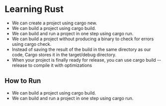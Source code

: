 # Learning Rust

- We can create a project using cargo new.
- We can build a project using cargo build.
- We can build and run a project in one step using cargo run.
- We can build a project without producing a binary to check for errors using cargo check.
- Instead of saving the result of the build in the same directory as our code, Cargo stores  it in the target/debug directory.
- When your project is finally ready for release, you can use cargo build --release to compile it with optimizations

## How to Run
- We can build a project using cargo build.
- We can build and run a project in one step using cargo run.
